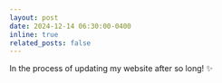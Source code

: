 ```yaml
---
layout: post
date: 2024-12-14 06:30:00-0400
inline: true
related_posts: false
---
```


In the process of updating my website after so long! :sparkles: 

